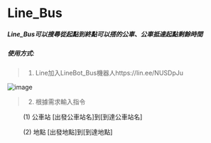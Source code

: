 # Line_Bus
##### Line_Bus可以搜尋從起點到終點可以搭的公車、公車抵達起點剩餘時間
##### 使用方式:
> 1. Line加入LineBot_Bus機器人https://lin.ee/NUSDpJu
  
  ![image](https://github.com/Osalamia/Line_Bus/blob/master/L_gainfriends_qr.png)
  
> 2. 根據需求輸入指令

&nbsp;&nbsp;&nbsp;&nbsp;&nbsp;&nbsp;&nbsp;&nbsp;&nbsp;(1) 公車站 [出發公車站名]到[到達公車站名]

&nbsp;&nbsp;&nbsp;&nbsp;&nbsp;&nbsp;&nbsp;&nbsp;&nbsp;(2) 地點 [出發地點]到[到達地點]
